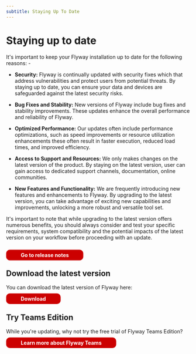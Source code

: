 ```yaml
---
subtitle: Staying Up To Date
---
```


# Staying up to date

It's important to keep your Flyway installation up to date for the following reasons: -

* **Security:** Flyway is continually updated with security fixes which that address vulnerabilities and protect users from potential threats. By staying up to date, you can ensure your data and devices are safeguarded against the latest security risks.

* **Bug Fixes and Stability:** New versions of Flyway include bug fixes and stability improvements. These updates enhance the overall performance and reliability of Flyway.

* **Optimized Performance:** Our updates often include performance optimizations, such as speed improvements or resource utilization enhancements these often result in faster execution, reduced load times, and improved efficiency.

* **Access to Support and Resources:** We only makes changes on the latest version of the product. By staying on the latest version, user can gain access to dedicated support channels, documentation, online communities.

* **New Features and Functionality:** We are frequently introducing new features and enhancements to Flyway. By upgrading to the latest version, you can take advantage of exciting new capabilities and improvements, unlocking a more robust and versatile tool set.

It's important to note that while upgrading to the latest version offers numerous benefits, you should always consider and test your specific requirements, system compatibility and the potential impacts of the latest version on your workflow before proceeding with an update.

<br/>

<a style="text-decoration: none; background: rgb(204,0,0); padding: 6px 40px; border-radius: 10px; color: white; font-weight: bold;" href="https://documentation.red-gate.com/flyway/release-notes-and-older-versions/release-notes-for-flyway-engine">
  Go to release notes
</a>

## Download the latest version

You can download the latest version of Flyway here:
<br />

<a style="text-decoration: none; background: rgb(204,0,0); padding: 6px 40px; border-radius: 10px; color: white; font-weight: bold;" href="https://www.red-gate.com/products/flyway/community/download/">
  Download
</a>

## Try Teams Edition

While you're updating, why not try the free trial of Flyway Teams Edition?

<a style="text-decoration: none; background: rgb(204,0,0); padding: 6px 40px; border-radius: 10px; color: white; font-weight: bold;" href="https://www.red-gate.com/products/flyway/teams/trial/">
  Learn more about Flyway Teams
</a>
